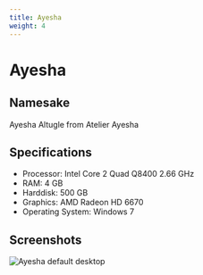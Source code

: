 ```yaml
---
title: Ayesha
weight: 4
---
```


# Ayesha

## Namesake

Ayesha Altugle from Atelier Ayesha

## Specifications

* Processor: Intel Core 2 Quad Q8400 2.66 GHz
* RAM: 4 GB
* Harddisk: 500 GB
* Graphics: AMD Radeon HD 6670
* Operating System: Windows 7

## Screenshots

![Ayesha default desktop](/images/ayesha/1.jpg)
